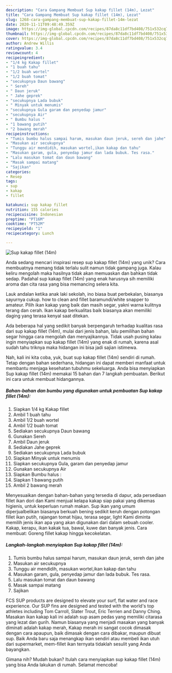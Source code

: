 ```yaml
---
description: "Cara Gampang Membuat Sup kakap fillet (14m), Lezat"
title: "Cara Gampang Membuat Sup kakap fillet (14m), Lezat"
slug: 1268-cara-gampang-membuat-sup-kakap-fillet-14m-lezat
date: 2020-11-11T09:48:49.359Z
image: https://img-global.cpcdn.com/recipes/87da8c11df7bd408/751x532cq70/sup-kakap-fillet-14m-foto-resep-utama.jpg
thumbnail: https://img-global.cpcdn.com/recipes/87da8c11df7bd408/751x532cq70/sup-kakap-fillet-14m-foto-resep-utama.jpg
cover: https://img-global.cpcdn.com/recipes/87da8c11df7bd408/751x532cq70/sup-kakap-fillet-14m-foto-resep-utama.jpg
author: Andrew Willis
ratingvalue: 3.4
reviewcount: 4
recipeingredient:
- "1/4 kg Kakap fillet"
- "1 buah tahu"
- "1/2 buah wortel"
- "1/2 buah tomat"
- "secukupnya Daun bawang"
- " Sereh"
- " Daun jeruk"
- " Jahe geprek"
- "secukupnya Lada bubuk"
- " Minyak untuk menumis"
- "secukupnya Gula garam dan penyedap jamur"
- "secukupnya Air"
- " Bumbu halus "
- "1 bawang putih"
- "2 bawang merah"
recipeinstructions:
- "Tumis bumbu halus sampai harum, masukan daun jeruk, sereh dan jahe"
- "Masukan air secukupnya"
- "Tunggu air mendidih, masukan wortel,ikan kakap dan tahu"
- "Masukan garam, gula, penyedap jamur dan lada bubuk. Tes rasa."
- "Lalu masukan tomat dan daun bawang"
- "Masak sampai matang"
- "Sajikan"
categories:
- Resep
tags:
- sup
- kakap
- fillet

katakunci: sup kakap fillet 
nutrition: 155 calories
recipecuisine: Indonesian
preptime: "PT16M"
cooktime: "PT52M"
recipeyield: "1"
recipecategory: Lunch

---
```



![Sup kakap fillet (14m)](https://img-global.cpcdn.com/recipes/87da8c11df7bd408/751x532cq70/sup-kakap-fillet-14m-foto-resep-utama.jpg)

Anda sedang mencari inspirasi resep sup kakap fillet (14m) yang unik? Cara membuatnya memang tidak terlalu sulit namun tidak gampang juga. Kalau keliru mengolah maka hasilnya tidak akan memuaskan dan bahkan tidak sedap. Padahal sup kakap fillet (14m) yang enak harusnya sih memiliki aroma dan cita rasa yang bisa memancing selera kita.

Lauk andalan ketika anak laki sekolah, ino biasa buat perbekalan, biasanya sayurnya cukup. how to clean and fillet baramundi/white snapper to amateur. Pilih ikan kakap yang baik dan masih segar, yakni warna kulitnya terang dan cerah. Ikan kakap berkualitas baik biasanya akan memiliki daging yang terasa kenyal saat ditekan.

Ada beberapa hal yang sedikit banyak berpengaruh terhadap kualitas rasa dari sup kakap fillet (14m), mulai dari jenis bahan, lalu pemilihan bahan segar hingga cara mengolah dan menyajikannya. Tidak usah pusing kalau ingin menyiapkan sup kakap fillet (14m) yang enak di rumah, karena asal sudah tahu triknya maka hidangan ini bisa jadi sajian istimewa.


Nah, kali ini kita coba, yuk, buat sup kakap fillet (14m) sendiri di rumah. Tetap dengan bahan sederhana, hidangan ini dapat memberi manfaat untuk membantu menjaga kesehatan tubuhmu sekeluarga. Anda bisa menyiapkan Sup kakap fillet (14m) memakai 15 bahan dan 7 langkah pembuatan. Berikut ini cara untuk membuat hidangannya.

<!--inarticleads1-->

##### Bahan-bahan dan bumbu yang digunakan untuk pembuatan Sup kakap fillet (14m):

1. Siapkan 1/4 kg Kakap fillet
1. Ambil 1 buah tahu
1. Ambil 1/2 buah wortel
1. Ambil 1/2 buah tomat
1. Sediakan secukupnya Daun bawang
1. Gunakan  Sereh
1. Ambil  Daun jeruk
1. Sediakan  Jahe geprek
1. Sediakan secukupnya Lada bubuk
1. Siapkan  Minyak untuk menumis
1. Siapkan secukupnya Gula, garam dan penyedap jamur
1. Gunakan secukupnya Air
1. Siapkan  Bumbu halus :
1. Siapkan 1 bawang putih
1. Ambil 2 bawang merah


Menyesuaikan dengan bahan-bahan yang tersedia di dapur, ada persediaan fillet ikan dori dan Kami menjual kelapa kakap siap pakai yang dikemas higienis, untuk keperluan rumah makan. Sup ikan yang umum diperjualbelikan biasanya berkuah bening sedikit keruh dengan potongan fillet ikan putih, rajangan tomat hijau, terasa segar, light Kami diminta memilih jenis ikan apa yang akan digunakan dari dalam sebuah cooler. Kakap, kerapu, ikan kakak tua, bawal, kuwe dan banyak jenis. Cara membuat: Goreng fillet kakap hingga kecokelatan. 

<!--inarticleads2-->

##### Langkah-langkah menyiapkan Sup kakap fillet (14m):

1. Tumis bumbu halus sampai harum, masukan daun jeruk, sereh dan jahe
1. Masukan air secukupnya
1. Tunggu air mendidih, masukan wortel,ikan kakap dan tahu
1. Masukan garam, gula, penyedap jamur dan lada bubuk. Tes rasa.
1. Lalu masukan tomat dan daun bawang
1. Masak sampai matang
1. Sajikan


FCS SUP products are designed to elevate your surf, flat water and race experience. Our SUP fins are designed and tested with the world&#39;s top athletes including Tom Carroll, Slater Trout, Eric Terrien and Danny Ching. Masakan ikan kakap kali ini adalah sup asam pedas yang memiliki citarasa yang lezat dan gurih. Namun biasanya yang menjadi masakan yang banyak diminati adalah kakap merah, Kakap merah ini sangat cocok dimasak dengan cara apaupun, baik dimasak dengan cara dibakar, maupun dibuat sup. Baik Anda baru saja menangkap ikan sendiri atau membeli ikan utuh dari supermarket, mem-fillet ikan ternyata tidaklah sesulit yang Anda bayangkan. 

Gimana nih? Mudah bukan? Itulah cara menyiapkan sup kakap fillet (14m) yang bisa Anda lakukan di rumah. Selamat mencoba!

